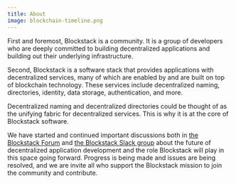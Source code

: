 ```yaml
---
title: About
image: blockchain-timeline.png
---
```


First and foremost, Blockstack is a community. It is a group of developers who are deeply committed to building decentralized applications and building out their underlying infrastructure.

Second, Blockstack is a software stack that provides applications with decentralized services, many of which are enabled by and are built on top of blockchain technology. These services include decentralized naming, directories, identity, data storage, authentication, and more.

Decentralized naming and decentralized directories could be thought of as the unifying fabric for decentralized services. This is why it is at the core of Blockstack software.

We have started and continued important discussions both in [the Blockstack Forum](http://forum.blockstack.org) and [the Blockstack Slack group](http://chat.blockstack.org) about the future of decentralized application development and the role Blockstack will play in this space going forward. Progress is being made and issues are being resolved, and we are invite all who support the Blockstack mission to join the community and contribute.